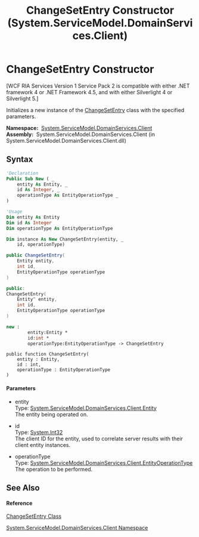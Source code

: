 ﻿---
title: ChangeSetEntry Constructor  (System.ServiceModel.DomainServices.Client)
TOCTitle: ChangeSetEntry Constructor
ms:assetid: M:System.ServiceModel.DomainServices.Client.ChangeSetEntry.#ctor(System.ServiceModel.DomainServices.Client.Entity,System.Int32,System.ServiceModel.DomainServices.Client.EntityOperationType)
ms:mtpsurl: https://msdn.microsoft.com/en-us/library/system.servicemodel.domainservices.client.changesetentry.changesetentry(v=VS.91)
ms:contentKeyID: 28754818
ms.date: 01/27/2012
mtps_version: v=VS.91
f1_keywords:
- System.ServiceModel.DomainServices.Client.ChangeSetEntry.#ctor
- System.ServiceModel.DomainServices.Client.ChangeSetEntry.ChangeSetEntry
dev_langs:
- CSharp
- JScript
- VB
- FSharp
- c++
api_location:
- System.ServiceModel.DomainServices.Client.dll
api_name:
- System.ServiceModel.DomainServices.Client.ChangeSetEntry..ctor
api_type:
- Managed
topic_type:
- apiref
- kbSyntax
product_family_name: VS
ROBOTS: INDEX,FOLLOW
---

# ChangeSetEntry Constructor

\[WCF RIA Services Version 1 Service Pack 2 is compatible with either .NET framework 4 or .NET Framework 4.5, and with either Silverlight 4 or Silverlight 5.\]

Initializes a new instance of the [ChangeSetEntry](ff422693\(v=vs.91\).md) class with the specified parameters.

**Namespace:**  [System.ServiceModel.DomainServices.Client](ff422479\(v=vs.91\).md)  
**Assembly:**  System.ServiceModel.DomainServices.Client (in System.ServiceModel.DomainServices.Client.dll)

## Syntax

``` vb
'Declaration
Public Sub New ( _
    entity As Entity, _
    id As Integer, _
    operationType As EntityOperationType _
)
```

``` vb
'Usage
Dim entity As Entity
Dim id As Integer
Dim operationType As EntityOperationType

Dim instance As New ChangeSetEntry(entity, _
    id, operationType)
```

``` csharp
public ChangeSetEntry(
    Entity entity,
    int id,
    EntityOperationType operationType
)
```

``` c++
public:
ChangeSetEntry(
    Entity^ entity, 
    int id, 
    EntityOperationType operationType
)
```

``` fsharp
new : 
        entity:Entity * 
        id:int * 
        operationType:EntityOperationType -> ChangeSetEntry
```

``` jscript
public function ChangeSetEntry(
    entity : Entity, 
    id : int, 
    operationType : EntityOperationType
)
```

#### Parameters

  - entity  
    Type: [System.ServiceModel.DomainServices.Client.Entity](ff422907\(v=vs.91\).md)  
    The entity being operated on.  

<!-- end list -->

  - id  
    Type: [System.Int32](https://msdn.microsoft.com/en-us/library/td2s409d)  
    The client ID for the entity, used to correlate server results with their client entity instances.  

<!-- end list -->

  - operationType  
    Type: [System.ServiceModel.DomainServices.Client.EntityOperationType](ff422172\(v=vs.91\).md)  
    The operation to be performed.  

## See Also

#### Reference

[ChangeSetEntry Class](ff422693\(v=vs.91\).md)

[System.ServiceModel.DomainServices.Client Namespace](ff422479\(v=vs.91\).md)

